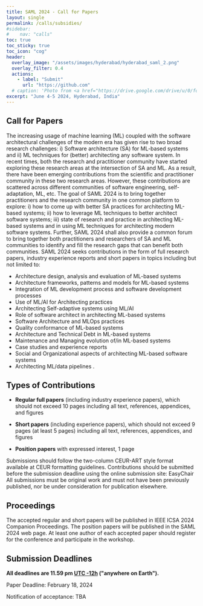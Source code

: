 ```yaml
---
title: SAML 2024 - Call for Papers
layout: single
permalink: /calls/subsidies/
#sidebar: 
#    nav: "calls"
toc: true
toc_sticky: true
toc_icon: "cog"
header:
  overlay_image: "/assets/images/hyderabad/hyderabad_saml_2.png"
  overlay_filter: 0.4
  actions:
    - label: "Submit"
      url: "https://github.com"
  # caption: 'Photo from <a href="https://drive.google.com/drive/u/0/folders/10XXSEjTNDmrwU0tqL58la1n3YlE-g4V8">EMNLP 2023 Website Image.png</a> '
excerpt: "June 4-5 2024, Hyderabad, India"
---
```



## Call for Papers

The increasing usage of machine learning (ML) coupled with the software architectural challenges of the modern era has given rise to two broad research challenges: i) Software architecture (SA) for ML-based systems and ii) ML techniques for (better) architecting any software system. In recent times, both the research and practitioner community have started exploring these research areas at the intersection of SA and ML. As a result, there have been emerging contributions from the scientific and practitioner community in these two research areas. However, these contributions are scattered across different communities of software engineering, self-adaptation, ML, etc. The goal of SAML 2024 is to bring together practitioners and the research community in one common platform to explore: i) how to come up with better SA practices for architecting ML-based systems; ii) how to leverage ML techniques to better architect software systems; iii) state of research and practice in architecting ML-based systems and in using ML techniques for architecting modern software systems. Further, SAML 2024 shall also provide a common forum to bring together both practitioners and researchers of SA and ML communities to identify and fill the research gaps that can benefit both communities. SAML 2024 seeks contributions in the form of full research papers, industry experience reports and short papers in topics including but not limited to:

+ Architecture design, analysis and evaluation of ML-based systems
+ Architecture frameworks, patterns and models for ML-based systems
+ Integration of ML development process and software development processes
+ Use of ML/AI for Architecting practices
+ Architecting Self-adaptive systems using ML/AI
+ Role of software architect in architecting ML-based systems
+ Software Architecture and MLOps practices
+ Quality conformance of ML-based systems
+ Architecture and Technical Debt in ML-based systems
+ Maintenance and Managing evolution of/in ML-based systems
+ Case studies and experience reports
+ Social and Organizational aspects of architecting ML-based software systems
+ Architecting ML/data pipelines
.


## Types of Contributions

+ **Regular full papers** (including industry experience papers), which should not exceed 10 pages including all text, references, appendices, and figures

+ **Short papers** (including experience papers), which should not exceed 9 pages (at least 5 pages) including all text, references, appendices, and figures

+ **Position papers** with expressed interest, 1 page

Submissions should follow the two-column CEUR-ART style format available at CEUR formatting guidelines. Contributions should be submitted before the submission deadline using the online submission site: EasyChair All submissions must be original work and must not have been previously published, nor be under consideration for publication elsewhere.


## Proceedings

The accepted regular and short papers will be published in IEEE ICSA 2024 Companion Proceedings. The position papers will be published in the SAML 2024 web page. At least one author of each accepted paper should register for the conference and participate in the workshop.


## Submission Deadlines 

<b>All deadlines are 11.59 pm <a target="_blank" href="https://www.timeanddate.com/time/zone/timezone/utc-12">UTC -12h</a> ("anywhere on Earth").</b>

Paper Deadline: February 18, 2024

Notification of acceptance: TBA




